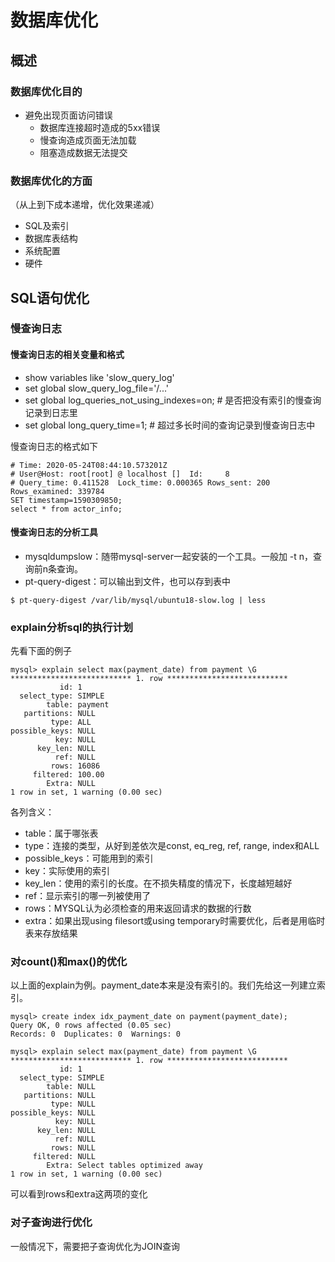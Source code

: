 # 数据库优化

## 概述

### 数据库优化目的

- 避免出现页面访问错误
  - 数据库连接超时造成的5xx错误
  - 慢查询造成页面无法加载
  - 阻塞造成数据无法提交

### 数据库优化的方面

（从上到下成本递增，优化效果递减）

- SQL及索引
- 数据库表结构
- 系统配置
- 硬件

## SQL语句优化

### 慢查询日志

#### 慢查询日志的相关变量和格式

- show variables like 'slow_query_log'
- set global slow_query_log_file='/...'
- set global log_queries_not_using_indexes=on;  # 是否把没有索引的慢查询记录到日志里
- set global long_query_time=1;    # 超过多长时间的查询记录到慢查询日志中

慢查询日志的格式如下

```
# Time: 2020-05-24T08:44:10.573201Z
# User@Host: root[root] @ localhost []  Id:     8
# Query_time: 0.411528  Lock_time: 0.000365 Rows_sent: 200  Rows_examined: 339784
SET timestamp=1590309850;
select * from actor_info;
```

#### 慢查询日志的分析工具

- mysqldumpslow：随带mysql-server一起安装的一个工具。一般加 -t n，查询前n条查询。
- pt-query-digest：可以输出到文件，也可以存到表中

```
$ pt-query-digest /var/lib/mysql/ubuntu18-slow.log | less
```

### explain分析sql的执行计划

先看下面的例子

```
mysql> explain select max(payment_date) from payment \G
*************************** 1. row ***************************
           id: 1
  select_type: SIMPLE
        table: payment
   partitions: NULL
         type: ALL
possible_keys: NULL
          key: NULL
      key_len: NULL
          ref: NULL
         rows: 16086
     filtered: 100.00
        Extra: NULL
1 row in set, 1 warning (0.00 sec)
```

各列含义：

- table：属于哪张表
- type：连接的类型，从好到差依次是const, eq_reg, ref, range, index和ALL
- possible_keys：可能用到的索引
- key：实际使用的索引
- key_len：使用的索引的长度。在不损失精度的情况下，长度越短越好
- ref：显示索引的哪一列被使用了
- rows：MYSQL认为必须检查的用来返回请求的数据的行数
- extra：如果出现using filesort或using temporary时需要优化，后者是用临时表来存放结果

### 对count()和max()的优化

以上面的explain为例。payment_date本来是没有索引的。我们先给这一列建立索引。

```
mysql> create index idx_payment_date on payment(payment_date);
Query OK, 0 rows affected (0.05 sec)
Records: 0  Duplicates: 0  Warnings: 0

mysql> explain select max(payment_date) from payment \G
*************************** 1. row ***************************
           id: 1
  select_type: SIMPLE
        table: NULL
   partitions: NULL
         type: NULL
possible_keys: NULL
          key: NULL
      key_len: NULL
          ref: NULL
         rows: NULL
     filtered: NULL
        Extra: Select tables optimized away
1 row in set, 1 warning (0.00 sec)
```

可以看到rows和extra这两项的变化

### 对子查询进行优化

一般情况下，需要把子查询优化为JOIN查询

